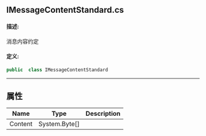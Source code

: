 ## IMessageContentStandard.cs 


#### 描述:


消息内容约定


#### 定义: 
``` csharp
public  class IMessageContentStandard
```
---
## 属性 
| Name      | Type | Description|
| ----------- | ----------- |-----------|
|     Content |  System.Byte[] |  |
